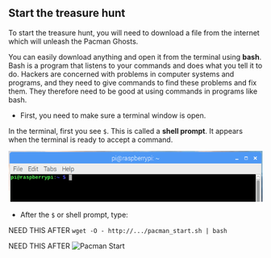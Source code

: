 ## Start the treasure hunt

To start the treasure hunt, you will need to download a file from the internet which will unleash the Pacman Ghosts.

You can easily download anything and open it from the terminal using **bash**. Bash is a program that listens to your commands and does what you tell it to do. Hackers are concerned with problems in computer systems and programs, and they need to give commands to find these problems and fix them. They therefore need to be good at using commands in programs like bash.

+ First, you need to make sure a terminal window is open.

In the terminal, first you see `$`. This is called a **shell prompt**. It appears when the terminal is ready to accept a command.

![Shell Prompt](images/shellprompt.png)

+ After the `$` or shell prompt, type:

NEED THIS AFTER `wget -O - http://.../pacman_start.sh | bash`

NEED THIS AFTER ![Pacman Start](images/pacmanstart.png)
